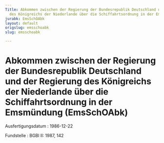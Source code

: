 ```yaml
---
Title: Abkommen zwischen der Regierung der Bundesrepublik Deutschland und der Regierung
  des Königreichs der Niederlande über die Schiffahrtsordnung in der Emsmündung
jurabk: EmsSchOAbk
layout: default
origslug: emsschoabk
slug: emsschoabk

---
```


# Abkommen zwischen der Regierung der Bundesrepublik Deutschland und der Regierung des Königreichs der Niederlande über die Schiffahrtsordnung in der Emsmündung (EmsSchOAbk)

Ausfertigungsdatum
:   1986-12-22

Fundstelle
:   BGBl II: 1987, 142

